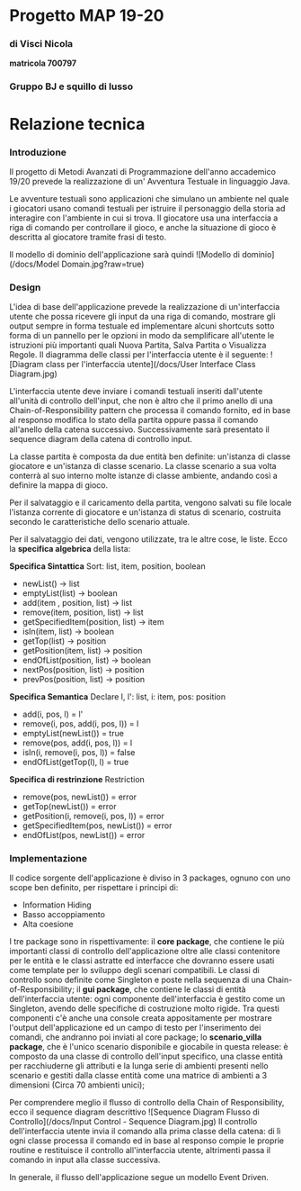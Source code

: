 # Progetto MAP 19-20
### di Visci Nicola
**matricola 700797**

### Gruppo BJ e squillo di lusso

# Relazione tecnica
### Introduzione
Il progetto di Metodi Avanzati di Programmazione dell'anno accademico 19/20 prevede la realizzazione di un' Avventura Testuale in linguaggio Java.

Le avventure testuali sono applicazioni che simulano un ambiente nel quale i giocatori usano comandi testuali per istruire il personaggio della storia ad interagire con l'ambiente in cui si trova. Il giocatore usa una interfaccia a riga di comando per controllare il gioco, e anche la situazione di gioco è descritta al giocatore tramite frasi di testo.

Il modello di dominio dell'applicazione sarà quindi 
![Modello di dominio](/docs/Model Domain.jpg?raw=true)

### Design
L'idea di base dell'applicazione prevede la realizzazione di un'interfaccia utente che possa ricevere gli input da una riga di comando, mostrare gli output sempre in forma testuale ed implementare alcuni shortcuts sotto forma di un pannello per le opzioni in modo da semplificare all'utente le istruzioni più importanti quali Nuova Partita, Salva Partita o Visualizza Regole.
Il diagramma delle classi per l'interfaccia utente è il seguente:
![Diagram class per l'interfaccia utente](/docs/User Interface Class Diagram.jpg)

L'interfaccia utente deve inviare i comandi testuali inseriti dall'utente all'unità di controllo dell'input, che non è altro che il primo anello di una Chain-of-Responsibility pattern che processa il comando fornito, ed in base al responso modifica lo stato della partita oppure passa il comando all'anello della catena successivo. Successivamente sarà presentato il sequence diagram della catena di controllo input.

La classe partita è composta da due entità ben definite: un'istanza di classe giocatore e un'istanza di classe scenario. La classe scenario a sua volta conterrà al suo interno molte istanze di classe ambiente, andando così a definire la mappa di gioco.

Per il salvataggio e il caricamento della partita, vengono salvati su file locale l'istanza corrente di giocatore e un'istanza di status di scenario, costruita secondo le caratteristiche dello scenario attuale.

Per il salvataggio dei dati, vengono utilizzate, tra le altre cose, le liste.
Ecco la **specifica algebrica** della lista:

**Specifica Sintattica**
Sort: list, item, position, boolean

- newList() -> list
- emptyList(list) -> boolean
- add(item , position, list) -> list
- remove(item, position, list) -> list
- getSpecifiedItem(position, list) -> item
- isIn(item, list) -> boolean
- getTop(list) -> position
- getPosition(item, list) -> position
- endOfList(position, list) -> boolean
- nextPos(position, list) -> position
- prevPos(position, list) -> position

**Specifica Semantica**
Declare l, l': list, i: item, pos: position

- add(i, pos, l) = l'
- remove(i, pos, add(i, pos, l)) = l
- emptyList(newList()) = true
- remove(pos, add(i, pos, l)) = l
- isIn(i, remove(i, pos, l)) = false
- endOfList(getTop(l), l) = true

**Specifica di restrinzione**
Restriction
    
- remove(pos, newList()) = error
- getTop(newList()) = error
- getPosition(i, remove(i, pos, l)) = error
- getSpecifiedItem(pos, newList()) = error
- endOfList(pos, newList()) = error

### Implementazione
Il codice sorgente dell'applicazione è diviso in 3 packages, ognuno con uno scope ben definito, per rispettare i principi di:
- Information Hiding
- Basso accoppiamento
- Alta coesione

I tre package sono in rispettivamente:
il **core package**, che contiene le più importanti classi di controllo dell'applicazione oltre alle classi contenitore per le entità e le classi astratte ed interfacce che dovranno essere usati come template per lo sviluppo degli scenari compatibili. Le classi di controllo sono definite come Singleton e poste nella sequenza di una Chain-of-Responsibility;
il **gui package**, che contiene le classi di entità dell'interfaccia utente: ogni componente dell'interfaccia è gestito come un Singleton, avendo delle specifiche di costruzione molto rigide. Tra questi componenti c'è anche una console creata appositamente per mostrare l'output dell'applicazione ed un campo di testo per l'inserimento dei comandi, che andranno poi inviati al core package;
lo **scenario_villa package**, che è l'unico scenario disponibile e giocabile in questa release: è composto da una classe di controllo dell'input specifico, una classe entità per racchiuderne gli attributi e la lunga serie di ambienti presenti nello scenario e gestiti dalla classe entità come una matrice di ambienti a 3 dimensioni (Circa 70 ambienti unici);


Per comprendere meglio il flusso di controllo della Chain of Responsibility, ecco il sequence diagram descrittivo
![Sequence Diagram Flusso di Controllo](/docs/Input Control - Sequence Diagram.jpg)
Il controllo dell'interfaccia utente invia il comando alla prima classe della catena: di lì ogni classe processa il comando ed in base al responso compie le proprie routine e restituisce il controllo all'interfaccia utente, altrimenti passa il comando in input alla classe successiva.

In generale, il flusso dell'applicazione segue un modello Event Driven.
